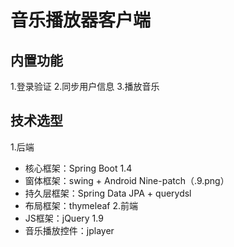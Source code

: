 # 音乐播放器客户端
## 内置功能
1.登录验证
2.同步用户信息
3.播放音乐
## 技术选型
1.后端
* 核心框架：Spring Boot 1.4
* 窗体框架：swing + Android Nine-patch（.9.png）
* 持久层框架：Spring Data JPA + querydsl
* 布局框架：thymeleaf
2.前端
* JS框架：jQuery 1.9
* 音乐播放控件：jplayer

